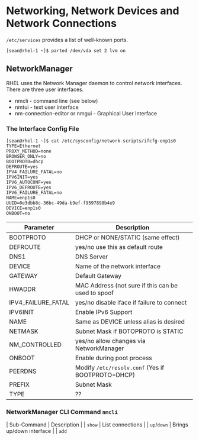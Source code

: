 # Networking, Network Devices and Network Connections
`/etc/services` provides a list of well-known ports.
```
[sean@rhel-1 ~]$ parted /dev/vda set 2 lvm on
```
## NetworkManager
RHEL uses the Network Manager daemon to control network interfaces. There are three user interfaces.
* nmcli - command line (see below)
* nmtui - text user interface
* nm-connection-editor or nmgui - Graphical User Interface
### The Interface Config File

```
[sean@rhel-1 ~]$ cat /etc/sysconfig/network-scripts/ifcfg-enp1s0
TYPE=Ethernet
PROXY_METHOD=none
BROWSER_ONLY=no
BOOTPROTO=dhcp
DEFROUTE=yes
IPV4_FAILURE_FATAL=no
IPV6INIT=yes
IPV6_AUTOCONF=yes
IPV6_DEFROUTE=yes
IPV6_FAILURE_FATAL=no
NAME=enp1s0
UUID=0e3dbb8c-36bc-49da-b9ef-f9597898b4e9
DEVICE=enp1s0
ONBOOT=no
```

| Parameter	| Description		|
| --------	| -----------		|
| BOOTPROTO	| DHCP or NONE/STATIC (same effect)	|
| DEFROUTE	| yes/no use this as default route	|
| DNS1		| DNS Server		|
| DEVICE	| Name of the network interface	|
| GATEWAY	| Default Gateway	|
| HWADDR	| MAC Address (not sure if this can be used to spoof	|
| IPV4_FAILURE_FATAL	| yes/no disable iface if failure to connect	|
| IPV6INIT	| Enable IPv6 Support	|
| NAME		| Same as DEVICE unless alias is desired	|
| NETMASK	| Subnet Mask if BOTOPROTO is STATIC	|
| NM_CONTROLLED	| yes/no allow changes via NetworkManager	|
| ONBOOT	| Enable during poot process	|
| PEERDNS	| Modify `/etc/resolv.conf` (Yes if BOOTPROTO=DHCP)	|
| PREFIX	| Subnet Mask	|
| TYPE		|  ??	|


### NetworkManager CLI Command `nmcli`

| Sub-Command		| Description		|
| `show`		| List connections	|
| `up`/`down`		| Brings up/down interface	|
| `add` 
